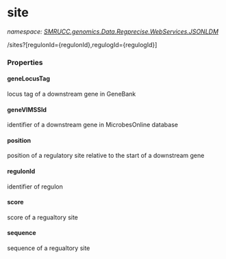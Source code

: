 ﻿# site
_namespace: [SMRUCC.genomics.Data.Regprecise.WebServices.JSONLDM](./index.md)_

/sites?[regulonId={regulonId},regulogId={regulogId}]




### Properties

#### geneLocusTag
locus tag of a downstream gene in GeneBank
#### geneVIMSSId
identifier of a downstream gene in MicrobesOnline database
#### position
position of a regulatory site relative to the start of a downstream gene
#### regulonId
identifier of regulon
#### score
score of a regualtory site
#### sequence
sequence of a regualtory site
